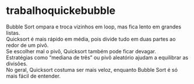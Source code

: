 # trabalhoquickebubble

Bubble Sort ompara e troca vizinhos em loop, mas fica lento em grandes listas.  
Quicksort é mais rápido em média, pois divide tudo em duas partes ao redor de um pivô.  
Se escolher mal o pivô, Quicksort também pode ficar devagar.  
Estratégias como “mediana de três” ou pivô aleatório ajudam a equilibrar as divisões.  
No geral, Quicksort costuma ser mais veloz, enquanto Bubble Sort é só mais fácil de entender.
